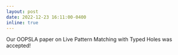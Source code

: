 ```yaml
---
layout: post
date: 2022-12-23 16:11:00-0400
inline: true
---
```


Our OOPSLA paper on Live Pattern Matching with Typed Holes was accepted!
